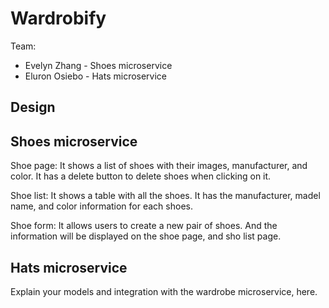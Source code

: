 # Wardrobify

Team:

* Evelyn Zhang - Shoes microservice
* Eluron Osiebo - Hats microservice

## Design

## Shoes microservice

Shoe page: It shows a list of shoes with their images, manufacturer, and color. It has a delete button to delete shoes when clicking on it.

Shoe list: It shows a table with all the shoes. It has the manufacturer, madel name, and color information for each shoes.

Shoe form: It allows users to create a new pair of shoes. And the information will be displayed on the shoe page, and sho list page.


## Hats microservice

Explain your models and integration with the wardrobe
microservice, here.

